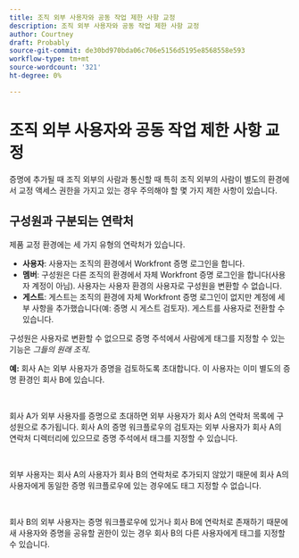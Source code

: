 ```yaml
---
title: 조직 외부 사용자와 공동 작업 제한 사항 교정
description: 조직 외부 사용자와 공동 작업 제한 사항 교정
author: Courtney
draft: Probably
source-git-commit: de30bd970bda06c706e5156d5195e8568558e593
workflow-type: tm+mt
source-wordcount: '321'
ht-degree: 0%

---
```


# 조직 외부 사용자와 공동 작업 제한 사항 교정

증명에 추가될 때 조직 외부의 사람과 통신할 때 특히 조직 외부의 사람이 별도의 환경에서 교정 액세스 권한을 가지고 있는 경우 주의해야 할 몇 가지 제한 사항이 있습니다.

## 구성원과 구분되는 연락처

제품 교정 환경에는 세 가지 유형의 연락처가 있습니다.

* **사용자**: 사용자는 조직의 환경에서 Workfront 증명 로그인을 합니다.
* **멤버**: 구성원은 다른 조직의 환경에서 자체 Workfront 증명 로그인을 합니다(사용자 계정이 아님). 사용자는 사용자 환경의 사용자로 구성원을 변환할 수 없습니다.
* **게스트**: 게스트는 조직의 환경에 자체 Workfront 증명 로그인이 없지만 계정에 세부 사항을 추가했습니다(예: 증명 시 게스트 검토자). 게스트를 사용자로 전환할 수 있습니다.

구성원은 사용자로 변환할 수 없으므로 증명 주석에서 사람에게 태그를 지정할 수 있는 기능은 *그들의 원래 조직*.

**예:** 회사 A는 외부 사용자가 증명을 검토하도록 초대합니다. 이 사용자는 이미 별도의 증명 환경인 회사 B에 있습니다.

 

회사 A가 외부 사용자를 증명으로 초대하면 외부 사용자가 회사 A의 연락처 목록에 구성원으로 추가됩니다. 회사 A의 증명 워크플로우의 검토자는 외부 사용자가 회사 A의 연락처 디렉터리에 있으므로 증명 주석에서 태그를 지정할 수 있습니다.

 

외부 사용자는 회사 A의 사용자가 회사 B의 연락처로 추가되지 않았기 때문에 회사 A의 사용자에게 동일한 증명 워크플로우에 있는 경우에도 태그 지정할 수 없습니다.

 

회사 B의 외부 사용자는 증명 워크플로우에 있거나 회사 B에 연락처로 존재하기 때문에 새 사용자와 증명을 공유할 권한이 있는 경우 회사 B의 다른 사용자에게 태그를 지정할 수 있습니다.
